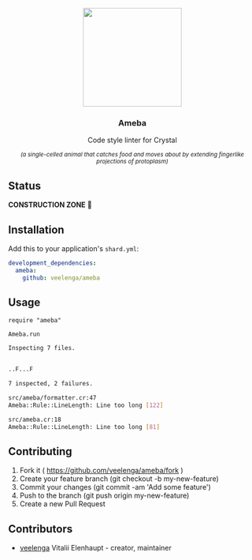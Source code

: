 <p align="center">
  <img src="https://media.githubusercontent.com/media/veelenga/bin/master/ameba/logo.png" width="200">
  <h3 align="center">Ameba</h3>
  <p align="center">Code style linter for Crystal<p>
  <p align="center">
    <sup>
      <i>
        (a single-celled animal that catches food and moves about by extending fingerlike projections of protoplasm)
      </i>
    </sup>
  </p>
</p>

## Status

**CONSTRUCTION ZONE** :construction:

## Installation

Add this to your application's `shard.yml`:

```yaml
development_dependencies:
  ameba:
    github: veelenga/ameba
```

## Usage

```crystal
require "ameba"

Ameba.run
```

```sh
Inspecting 7 files.


..F...F

7 inspected, 2 failures.

src/ameba/formatter.cr:47
Ameba::Rule::LineLength: Line too long [122]

src/ameba.cr:18
Ameba::Rule::LineLength: Line too long [81]
```

## Contributing

1. Fork it ( https://github.com/veelenga/ameba/fork )
2. Create your feature branch (git checkout -b my-new-feature)
3. Commit your changes (git commit -am 'Add some feature')
4. Push to the branch (git push origin my-new-feature)
5. Create a new Pull Request

## Contributors

- [veelenga](https://github.com/veelenga) Vitalii Elenhaupt - creator, maintainer
